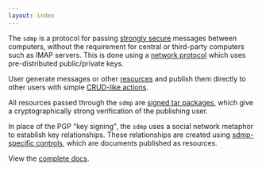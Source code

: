 ```yaml
---
layout: index
---
```



The `sdmp` is a protocol for passing [strongly secure](/docs/cryptography) messages
between computers, without the requirement for central or third-party computers
such as IMAP servers. This is done using a [network protocol](/docs/network) which
uses pre-distributed public/private keys.

User generate messages or other [resources](/docs/resources) and publish them directly
to other users with simple [CRUD-like actions](/docs/actions).

All resources passed through the `sdmp` are [signed tar packages](/docs/signed-tar),
which give a cryptographically strong verification of the publishing user.

In place of the PGP "key signing", the `sdmp` uses a social network metaphor to establish
key relationships. These relationships are created using [sdmp-specific controls](/docs/controls),
which are documents published as resources.

View the [complete docs](/docs/).
